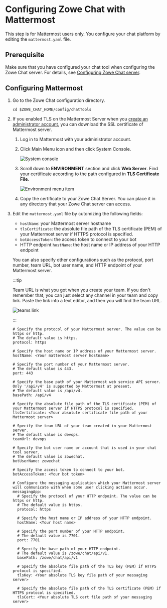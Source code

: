 # Configuring Zowe Chat with Mattermost

This step is for Mattermost users only. You configure your chat platform by editing the `mattermost.yaml` file.

## Prerequisite

Make sure that you have configured your chat tool when configuring the Zowe Chat server. For details, see [Configuring Zowe Chat server](chat_configure_server.md).

## Configuring Mattermost

1. Go to the Zowe Chat configuration directory.

   ```
   cd $ZOWE_CHAT_HOME/config/chatTools
   ```

2. If you enabled TLS on the Mattermost Server when you [create an administrator account](chat_prerequisite_mattermost_admin_account.md), you can download the SSL certificate of Mattermost server. 

   1. Log in to Mattermost with your administrator account.
   2. Click Main Menu icon and then click System Console. 

      ![System console](pathname:///v2.5.x/images/zowe-chat/mattermost_system_console.png)

   3. Scroll down to **ENVIRONMENT** section and click **Web Server**. Find your certificate according to the path configured in **TLS Certificate File**.
      
      ![Environment menu item](pathname:///v2.5.x/images/zowe-chat/environment_web_server.png)
   
   4. Copy the certificate to your Zowe Chat Server. You can place it in any directory that your Zowe Chat server can access.

3. Edit the `mattermost.yaml` file by cutomizing the following fields: 

   - `hostName`: your Mattermost server hostname
   - `tlsCertificate`: the absolute file path of the TLS certificate (PEM) of your Mattermost server if HTTPS protocol is specified.
   - `botAccessToken`: the access token to connect to your bot
   - HTTP endpoint `hostName`: the host name or IP address of your HTTP endpoint

   You can also specify other configurations such as the protocol, port number, team URL, bot user name, and HTTP endpoint of your Mattermost server. 

   :::tip

   Team URL is what you got when you create your team. If you don't remember that, you can just select any channel in your team and copy link. Paste the link into a text editor, and then you will find the team URL. 

   ![teams link](pathname:///v2.5.x/images/zowe-chat/mattermost_channel_link.png)

   :::

   ```
   # Specify the protocol of your Mattermost server. The value can be https or http.
   # The default value is https.
   protocol: https

   # Specify the host name or IP address of your Mattermost server.
   hostName: <Your mattermost server hostname>

   # Specify the port number of your Mattermost server.
   # The default value is 443.
   port: 443

   # Specify the base path of your Mattermost web service API server. Only '/api/v4' is supported by Mattermost at present.
   # The default value is /api/v4.
   basePath: /api/v4

   # Specify the absolute file path of the TLS certificate (PEM) of your Mattermost server if HTTPS protocol is specified.
   tlsCertificate: <Your absolute certificate file path of your Mattermost server>

   # Specify the team URL of your team created in your Mattermost server.
   # The default value is devops.
   teamUrl: devops

   # Specify the bot user name or account that is used in your chat tool server.
   # The default value is zowechat.
   botUserName: zowechat

   # Specify the access token to connect to your bot.
   botAccessToken: <Your bot token>

   # Configure the messaging application which your Mattermost server will communicate with when some user clicking actions occur.
   messagingApp:
     # Specify the protocol of your HTTP endpoint. The value can be https or http.
     # The default value is https.
     protocol: https

     # Specify the host name or IP address of your HTTP endpoint.
     hostName: <Your host name>

     # Specify the port number of your HTTP endpoint.
     # The default value is 7701.
     port: 7701
  
     # Specify the base path of your HTTP endpoint.
     # The default value is /zowe/chat/api/v1.
     basePath: /zowe/chat/api/v1

     # Specify the absolute file path of the TLS key (PEM) if HTTPS protocol is specified.  
     tlsKey: <Your absolute TLS key file path of your messaging server>

     # Specify the absolute file path of the TLS certificate (PEM) if HTTPS protocol is specified.
     tlsCert: <Your absolute TLS cert file path of your messaging server>
   ``` 

<!--https://github.com/zowe/zowe-chat/main/packages/chat/src/config/chatTools/mattermost.yaml-->
